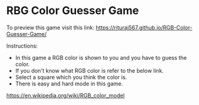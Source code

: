 # RBG Color Guesser Game

To preview this game visit this link: https://rituraj567.github.io/RGB-Color-Guesser-Game/

Instructions:
- In this game a RGB color is shown to you and you have to guess the color.
- If you don't know what RGB color is refer to the below link.
- Select a square which you think the color is.
- There is easy and hard mode in this game.

https://en.wikipedia.org/wiki/RGB_color_model
